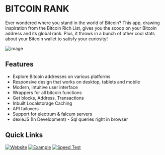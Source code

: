 # BITCOIN RANK

Ever wondered where you stand in the world of Bitcoin? This app, drawing inspiration from the Bitcoin Rich List, gives you the scoop on your Bitcoin address and its global rank. Plus, it throws in a bunch of other cool stats about your Bitcoin wallet to satisfy your curiosity!

![image](https://github.com/besoeasy/bitcoinrank/assets/8281782/7ab9c3ed-16e3-44a5-b968-53db1b4d9e93)

## Features

- Explore Bitcoin addresses on various platforms
- Responsive design that works on desktop, tablets and mobile
- Modern, intuitive user interface
- Wrappers for all bitcoin functions
- Get blocks, Address, Transactions
- Inbuilt Localstorage Caching 
- API failovers
- Support for electrum & falcum servers
- dexieJS (In Development) - Sql queries right in browser  

## Quick Links

[![Website](https://img.shields.io/badge/Website-Visit-blue)](https://bitcoinrank.besoeasy.com/)
[![Example](https://img.shields.io/badge/Example-View-blue)](https://bitcoinrank.besoeasy.com/#/go/18cBEMRxXHqzWWCxZNtU91F5sbUNKhL5PX)
[![Speed Test](https://img.shields.io/badge/Speed%20Test-Check-blue)](https://developers.google.com/speed/pagespeed/insights/?url=https%3A%2F%2Fbitcoinrank.besoeasy.com%2F)
